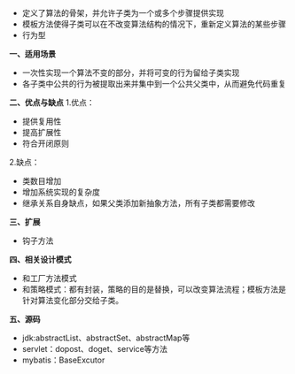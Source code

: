 - 定义了算法的骨架，并允许子类为一个或多个步骤提供实现
- 模板方法使得子类可以在不改变算法结构的情况下，重新定义算法的某些步骤
- 行为型

**一、适用场景**
- 一次性实现一个算法不变的部分，并将可变的行为留给子类实现
- 各子类中公共的行为被提取出来并集中到一个公共父类中，从而避免代码重复

**二、优点与缺点**
1.优点：
- 提供复用性
- 提高扩展性
- 符合开闭原则

2.缺点：
- 类数目增加
- 增加系统实现的复杂度
- 继承关系自身缺点，如果父类添加新抽象方法，所有子类都需要修改

**三、扩展**
- 钩子方法


**四、相关设计模式**
- 和工厂方法模式
- 和策略模式：都有封装，策略的目的是替换，可以改变算法流程；模板方法是针对算法变化部分交给子类。

**五、源码**
- jdk:abstractList、abstractSet、abstractMap等
- servlet：dopost、doget、service等方法
- mybatis：BaseExcutor

